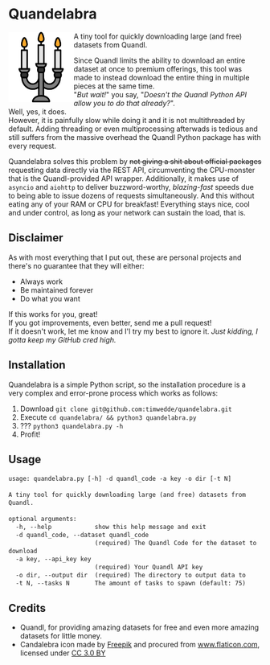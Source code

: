 # Quandelabra

<img src="quandelabra.svg" width="130" height="140" align="left" />

A tiny tool for quickly downloading large (and free) datasets from Quandl.

Since Quandl limits the ability to download an entire dataset at once to premium offerings, this tool was made to instead download the entire thing in multiple pieces at the same time.  
"*But wait!*" you say, "*Doesn't the Quandl Python API allow you to do that already?*".  
Well, yes, it does.  
However, it is painfully slow while doing it and it is not multithreaded by default. Adding threading or even multiprocessing afterwads is tedious and still suffers from the massive overhead the Quandl Python package has with every request.

Quandelabra solves this problem by <strike>not giving a shit about official packages</strike> requesting data directly via the REST API, circumventing the CPU-monster that is the Quandl-provided API wrapper. Additionally, it makes use of `asyncio` and `aiohttp` to deliver buzzword-worthy, *blazing-fast* speeds due to being able to issue dozens of requests simultaneously. And this without eating any of your RAM or CPU for breakfast! Everything stays nice, cool and under control, as long as your network can sustain the load, that is.

## Disclaimer
As with most everything that I put out, these are personal projects and there's no guarantee that they will either:

* Always work
* Be maintained forever
* Do what you want

If this works for you, great!  
If you got improvements, even better, send me a pull request!  
If it doesn't work, let me know and I'l try my best to ignore it. *Just kidding, I gotta keep my GitHub cred high.*

## Installation
Quandelabra is a simple Python script, so the installation procedure is a very complex and error-prone process which works as follows:

1. Download `git clone git@github.com:timwedde/quandelabra.git`
2. Execute `cd quandelabra/ && python3 quandelabra.py`
3. ??? `python3 quandelabra.py -h`
4. Profit!

## Usage
```
usage: quandelabra.py [-h] -d quandl_code -a key -o dir [-t N]

A tiny tool for quickly downloading large (and free) datasets from Quandl.

optional arguments:
  -h, --help            show this help message and exit
  -d quandl_code, --dataset quandl_code
                        (required) The Quandl Code for the dataset to download
  -a key, --api_key key
                        (required) Your Quandl API key
  -o dir, --output dir  (required) The directory to output data to
  -t N, --tasks N       The amount of tasks to spawn (default: 75)
```

## Credits
* Quandl, for providing amazing datasets for free and even more amazing datasets for little money.
* <div>Candalebra icon made by <a href="https://www.freepik.com/" title="Freepik">Freepik</a> and procured from <a href="https://www.flaticon.com/" title="Flaticon">www.flaticon.com</a>, licensed under <a href="http://creativecommons.org/licenses/by/3.0/" title="Creative Commons BY 3.0" target="_blank">CC 3.0 BY</a></div>
